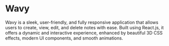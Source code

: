 # Wavy
 Wavy is a sleek, user-friendly, and fully responsive application that allows users to create, view, edit, and delete notes with ease. Built using React.js, it offers a dynamic and interactive experience, enhanced by beautiful 3D CSS effects, modern UI components, and smooth animations.
